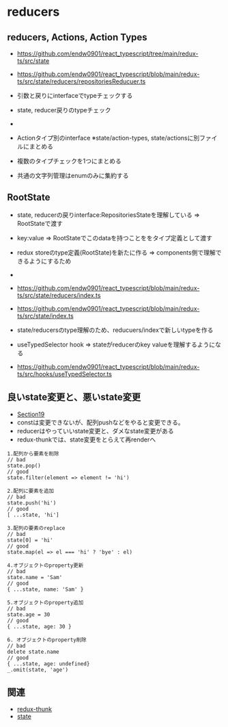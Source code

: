 # reducers

## reducers, Actions, Action Types

- https://github.com/endw0901/react_typescript/tree/main/redux-ts/src/state
- https://github.com/endw0901/react_typescript/blob/main/redux-ts/src/state/reducers/repositoriesReducuer.ts

- 引数と戻りにinterfaceでtypeチェックする
- state, reducer戻りのtypeチェック
- 
- Actionタイプ別のinterface ※state/action-types,  state/actionsに別ファイルにまとめる
- 複数のタイプチェックを1つにまとめる
- 共通の文字列管理はenumのみに集約する

## RootState

- state, reducerの戻りinterface:RepositoriesStateを理解している => RootStateで渡す
- key:value => RootStateでこのdataを持つことををタイプ定義として渡す
- redux storeのtype定義(RootState)を新たに作る => components側で理解できるようにするため
- 
- https://github.com/endw0901/react_typescript/blob/main/redux-ts/src/state/reducers/index.ts
- https://github.com/endw0901/react_typescript/blob/main/redux-ts/src/state/index.ts


- state/reducersのtype理解のため、reducuers/indexで新しいtypeを作る
- useTypedSelector hook => stateがreducerのkey valueを理解するようになる
- https://github.com/endw0901/react_typescript/blob/main/redux-ts/src/hooks/useTypedSelector.ts

## 良いstate変更と、悪いstate変更
- [Section19](https://www.udemy.com/course/react-redux/learn/lecture/12586898#overview)
- constは変更できないが、配列pushなどをやると変更できる。
- reducerはやっていいstate変更と、ダメなstate変更がある
- redux-thunkでは、state変更をとらえて再renderへ
 
```
1.配列から要素を削除
// bad
state.pop()
// good
state.filter(element => element != 'hi')

2.配列に要素を追加
// bad
state.push('hi')
// good
[ ...state, 'hi']

3.配列の要素のreplace
// bad
state[0] = 'hi'
// good
state.map(el => el === 'hi' ? 'bye' : el)

4.オブジェクトのproperty更新
// bad
state.name = 'Sam'
// good
{ ...state, name: 'Sam' }

5.オブジェクトのproperty追加
// bad
state.age = 30
// good
{ ...state, age: 30 }

6. オブジェクトのproperty削除
// bad
delete state.name
// good
{ ...state, age: undefined}
_.omit(state, 'age')

```


## 関連
- [redux-thunk](https://github.com/endw0901/react_typescript/blob/main/redux-thunk.md)
- [state](https://github.com/endw0901/react_typescript/blob/main/state.md)

